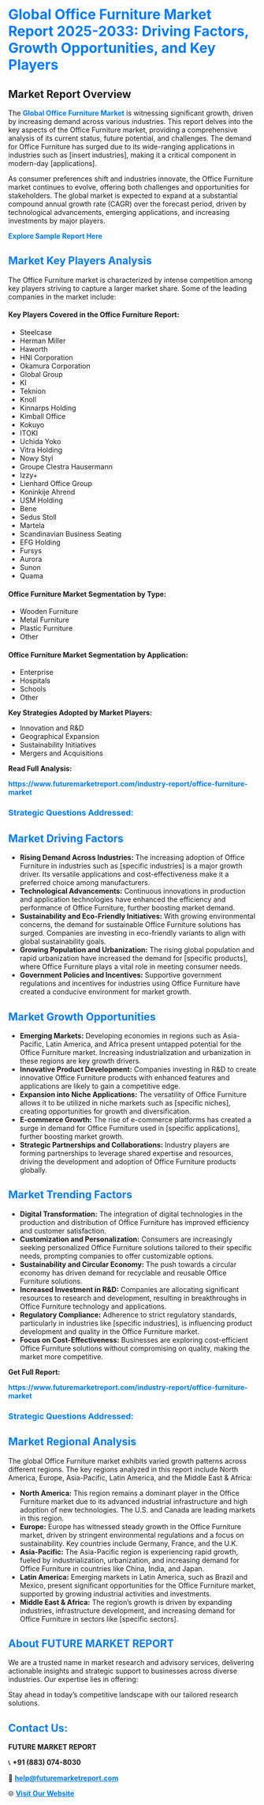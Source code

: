 <h1 style="color: #007BFF;">Global Office Furniture Market Report 2025-2033: Driving Factors, Growth Opportunities, and Key Players</h1>

<section id="overview">
<h2>Market Report Overview</h2>
<p>The <a href="https://www.futuremarketreport.com/industry-report/office-furniture-market" style="color: #007BFF; text-decoration: none;"><strong>Global Office Furniture Market</strong></a> is witnessing significant growth, driven by increasing demand across various industries. This report delves into the key aspects of the Office Furniture market, providing a comprehensive analysis of its current status, future potential, and challenges. The demand for Office Furniture has surged due to its wide-ranging applications in industries such as [insert industries], making it a critical component in modern-day [applications].</p>
<p>As consumer preferences shift and industries innovate, the Office Furniture market continues to evolve, offering both challenges and opportunities for stakeholders. The global market is expected to expand at a substantial compound annual growth rate (CAGR) over the forecast period, driven by technological advancements, emerging applications, and increasing investments by major players.</p>
</section>

<section id="overview">
<p><a href="https://www.futuremarketreport.com/request-sample/reportId=91562" style="color: #007BFF; text-decoration: none;"><strong>Explore Sample Report Here</strong></a></p>
</section>

<section id="key-players">
<h2 style="color: #007BFF;">Market Key Players Analysis</h2>
<p>The Office Furniture market is characterized by intense competition among key players striving to capture a larger market share. Some of the leading companies in the market include:</p>
<h4>Key Players Covered in the Office Furniture Report:</h4>
<ul><li>Steelcase</li><li>Herman Miller</li><li>Haworth</li><li>HNI Corporation</li><li>Okamura Corporation</li><li>Global Group</li><li>KI</li><li>Teknion</li><li>Knoll</li><li>Kinnarps Holding</li><li>Kimball Office</li><li>Kokuyo</li><li>ITOKI</li><li>Uchida Yoko</li><li>Vitra Holding</li><li>Nowy Styl</li><li>Groupe Clestra Hausermann</li><li>Izzy+</li><li>Lienhard Office Group</li><li>Koninkije Ahrend</li><li>USM Holding</li><li>Bene</li><li>Sedus Stoll</li><li>Martela</li><li>Scandinavian Business Seating</li><li>EFG Holding</li><li>Fursys</li><li>Aurora</li><li>Sunon</li><li>Quama</li></ul>
<h4>Office Furniture Market Segmentation by Type:</h4>
<ul><li>Wooden Furniture</li><li>Metal Furniture</li><li>Plastic Furniture</li><li>Other</li></ul>

<h4>Office Furniture Market Segmentation by Application:</h4>
<ul><li>Enterprise</li><li>Hospitals</li><li>Schools</li><li>Other</li></ul>
<p><strong>Key Strategies Adopted by Market Players:</strong></p>
<ul>
<li>Innovation and R&D</li>
<li>Geographical Expansion</li>
<li>Sustainability Initiatives</li>
<li>Mergers and Acquisitions</li>
</ul>
</section>

<section>
<p><strong>Read Full Analysis: </strong></p><a href="https://www.futuremarketreport.com/industry-report/office-furniture-market" style="color: #007BFF; text-decoration: none;"><strong>https://www.futuremarketreport.com/industry-report/office-furniture-market</strong></a>
<h3 style="color: #007BFF;">Strategic Questions Addressed:</h3>
</section>

<section id="driving-factors">
<h2 style="color: #007BFF;">Market Driving Factors</h2>
<ul>
<li><strong>Rising Demand Across Industries:</strong> The increasing adoption of Office Furniture in industries such as [specific industries] is a major growth driver. Its versatile applications and cost-effectiveness make it a preferred choice among manufacturers.</li>
<li><strong>Technological Advancements:</strong> Continuous innovations in production and application technologies have enhanced the efficiency and performance of Office Furniture, further boosting market demand.</li>
<li><strong>Sustainability and Eco-Friendly Initiatives:</strong> With growing environmental concerns, the demand for sustainable Office Furniture solutions has surged. Companies are investing in eco-friendly variants to align with global sustainability goals.</li>
<li><strong>Growing Population and Urbanization:</strong> The rising global population and rapid urbanization have increased the demand for [specific products], where Office Furniture plays a vital role in meeting consumer needs.</li>
<li><strong>Government Policies and Incentives:</strong> Supportive government regulations and incentives for industries using Office Furniture have created a conducive environment for market growth.</li>
</ul>
</section>

<section id="growth-opportunities">
<h2 style="color: #007BFF;">Market Growth Opportunities</h2>
<ul>
<li><strong>Emerging Markets:</strong> Developing economies in regions such as Asia-Pacific, Latin America, and Africa present untapped potential for the Office Furniture market. Increasing industrialization and urbanization in these regions are key growth drivers.</li>
<li><strong>Innovative Product Development:</strong> Companies investing in R&D to create innovative Office Furniture products with enhanced features and applications are likely to gain a competitive edge.</li>
<li><strong>Expansion into Niche Applications:</strong> The versatility of Office Furniture allows it to be utilized in niche markets such as [specific niches], creating opportunities for growth and diversification.</li>
<li><strong>E-commerce Growth:</strong> The rise of e-commerce platforms has created a surge in demand for Office Furniture used in [specific applications], further boosting market growth.</li>
<li><strong>Strategic Partnerships and Collaborations:</strong> Industry players are forming partnerships to leverage shared expertise and resources, driving the development and adoption of Office Furniture products globally.</li>
</ul>
</section>

<section id="trending-factors">
<h2 style="color: #007BFF;">Market Trending Factors</h2>
<ul>
<li><strong>Digital Transformation:</strong> The integration of digital technologies in the production and distribution of Office Furniture has improved efficiency and customer satisfaction.</li>
<li><strong>Customization and Personalization:</strong> Consumers are increasingly seeking personalized Office Furniture solutions tailored to their specific needs, prompting companies to offer customizable options.</li>
<li><strong>Sustainability and Circular Economy:</strong> The push towards a circular economy has driven demand for recyclable and reusable Office Furniture solutions.</li>
<li><strong>Increased Investment in R&D:</strong> Companies are allocating significant resources to research and development, resulting in breakthroughs in Office Furniture technology and applications.</li>
<li><strong>Regulatory Compliance:</strong> Adherence to strict regulatory standards, particularly in industries like [specific industries], is influencing product development and quality in the Office Furniture market.</li>
<li><strong>Focus on Cost-Effectiveness:</strong> Businesses are exploring cost-efficient Office Furniture solutions without compromising on quality, making the market more competitive.</li>
</ul>
</section>

<section>
<p><strong>Get Full Report: </strong></p><a href="https://www.futuremarketreport.com/industry-report/office-furniture-market" style="color: #007BFF; text-decoration: none;"><strong>https://www.futuremarketreport.com/industry-report/office-furniture-market</strong></a>
<h3 style="color: #007BFF;">Strategic Questions Addressed:</h3>
</section>


<section id="regional-analysis">
<h2 style="color: #007BFF;">Market Regional Analysis</h2>
<p>The global Office Furniture market exhibits varied growth patterns across different regions. The key regions analyzed in this report include North America, Europe, Asia-Pacific, Latin America, and the Middle East & Africa:</p>
<ul>
<li><strong>North America:</strong> This region remains a dominant player in the Office Furniture market due to its advanced industrial infrastructure and high adoption of new technologies. The U.S. and Canada are leading markets in this region.</li>
<li><strong>Europe:</strong> Europe has witnessed steady growth in the Office Furniture market, driven by stringent environmental regulations and a focus on sustainability. Key countries include Germany, France, and the U.K.</li>
<li><strong>Asia-Pacific:</strong> The Asia-Pacific region is experiencing rapid growth, fueled by industrialization, urbanization, and increasing demand for Office Furniture in countries like China, India, and Japan.</li>
<li><strong>Latin America:</strong> Emerging markets in Latin America, such as Brazil and Mexico, present significant opportunities for the Office Furniture market, supported by growing industrial activities and investments.</li>
<li><strong>Middle East & Africa:</strong> The region’s growth is driven by expanding industries, infrastructure development, and increasing demand for Office Furniture in sectors like [specific sectors].</li>
</ul>
</section>

<footer>
<h2 style="color: #007BFF;">About FUTURE MARKET REPORT</h2>
<p>We are a trusted name in market research and advisory services, delivering actionable insights and strategic support to businesses across diverse industries. Our expertise lies in offering:</p>

<p>Stay ahead in today’s competitive landscape with our tailored research solutions.</p>

<h2 style="color: #007BFF;">Contact Us:</h2>
<p><strong>FUTURE MARKET REPORT</strong></p>
<p>📞 <strong>+91 (883) 074-8030</strong></p>
<p>📧 <strong><a href="mailto:help@futuremarketreport.com" style="color: #007BFF;">help@futuremarketreport.com</a></strong></p>
<p>🌐 <strong><a href="https://www.futuremarketreport.com/" style="color: #007BFF;">Visit Our Website</a></strong></p>
</footer>